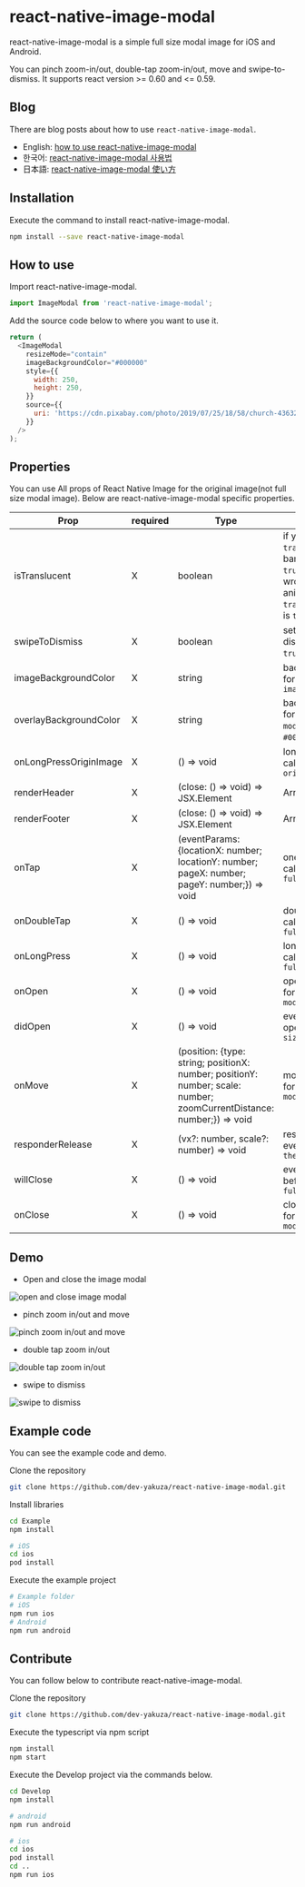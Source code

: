 # react-native-image-modal

react-native-image-modal is a simple full size modal image for iOS and Android.

You can pinch zoom-in/out, double-tap zoom-in/out, move and swipe-to-dismiss.
It supports react version >= 0.60 and <= 0.59.

## Blog

There are blog posts about how to use `react-native-image-modal`.

- English: [how to use react-native-image-modal](https://dev-yakuza.github.io/en/react-native/react-native-image-modal/)
- 한국어: [react-native-image-modal 사용법](https://dev-yakuza.github.io/ko/react-native/react-native-image-modal/)
- 日本語: [react-native-image-modal 使い方](https://dev-yakuza.github.io/react-native/react-native-image-modal/)

## Installation

Execute the command to install react-native-image-modal.

```bash
npm install --save react-native-image-modal
```

## How to use

Import react-native-image-modal.

```js
import ImageModal from 'react-native-image-modal';
```

Add the source code below to where you want to use it.

```js
return (
  <ImageModal
    resizeMode="contain"
    imageBackgroundColor="#000000"
    style={{
      width: 250,
      height: 250,
    }}
    source={{
      uri: 'https://cdn.pixabay.com/photo/2019/07/25/18/58/church-4363258_960_720.jpg',
    }}
  />
);
```

## Properties

You can use All props of React Native Image for the original image(not full size modal image).
Below are react-native-image-modal specific properties.

| Prop                   | required | Type                                                                                                                  | Description                                                                                                                                |
| ---------------------- | -------- | --------------------------------------------------------------------------------------------------------------------- | ------------------------------------------------------------------------------------------------------------------------------------------ |
| isTranslucent          | X        | boolean                                                                                                               | if you use `translucent` status bar in android, set `true` to prevent wrong position animation. (In Expo, `translucent` default is `true`) |
| swipeToDismiss         | X        | boolean                                                                                                               | set `true` to swipe to dismiss (`default: true`)                                                                                           |
| imageBackgroundColor   | X        | string                                                                                                                | background color for `the original image`                                                                                                  |
| overlayBackgroundColor | X        | string                                                                                                                | background color for `the full size modal`(`default: #000000`)                                                                             |
| onLongPressOriginImage | X        | () => void                                                                                                            | long press event callback for `the original image`                                                                                         |
| renderHeader           | X        | (close: () => void) => JSX.Element                                                                                    | Array<JSX.Element>                                                                                                                         | You can customize the header of `the full size modal` with react native components |
| renderFooter           | X        | (close: () => void) => JSX.Element                                                                                    | Array<JSX.Element>                                                                                                                         | You can customize the footer of `the full size modal` with react native components |
| onTap                  | X        | (eventParams: {locationX: number; locationY: number; pageX: number; pageY: number;}) => void                          | one tap event callback for `the full size modal`                                                                                           |
| onDoubleTap            | X        | () => void                                                                                                            | double tap event callback for `the full size modal`                                                                                        |
| onLongPress            | X        | () => void                                                                                                            | long press event callback for `the full size modal`                                                                                        |
| onOpen                 | X        | () => void                                                                                                            | open event callback for `the full size modal`                                                                                              |
| didOpen                | X        | () => void                                                                                                            | event callback after open for `the full size modal`                                                                                        |
| onMove                 | X        | (position: {type: string; positionX: number; positionY: number; scale: number; zoomCurrentDistance: number;}) => void | move event callback for `the full size modal`                                                                                              |
| responderRelease       | X        | (vx?: number, scale?: number) => void                                                                                 | responder release event callback for `the full size modal`                                                                                 |
| willClose              | X        | () => void                                                                                                            | event callback before close for `the full size modal`                                                                                      |
| onClose                | X        | () => void                                                                                                            | close event callback for `the full size modal`                                                                                             |

## Demo

- Open and close the image modal

![open and close image modal](demo/open-and-close-image-modal.gif)

- pinch zoom in/out and move

![pinch zoom in/out and move](demo/pinch-zoom-and-move.gif)

- double tap zoom in/out

![double tap zoom in/out](demo/double-tap-zoom.gif)

- swipe to dismiss

![swipe to dismiss](demo/swipe-to-dismiss.gif)

## Example code

You can see the example code and demo.

Clone the repository

```bash
git clone https://github.com/dev-yakuza/react-native-image-modal.git
```

Install libraries

```bash
cd Example
npm install

# iOS
cd ios
pod install
```

Execute the example project

```bash
# Example folder
# iOS
npm run ios
# Android
npm run android
```

## Contribute

You can follow below to contribute react-native-image-modal.

Clone the repository

```bash
git clone https://github.com/dev-yakuza/react-native-image-modal.git
```

Execute the typescript via npm script

```bash
npm install
npm start
```

Execute the Develop project via the commands below.

```bash
cd Develop
npm install

# android
npm run android

# ios
cd ios
pod install
cd ..
npm run ios
```
